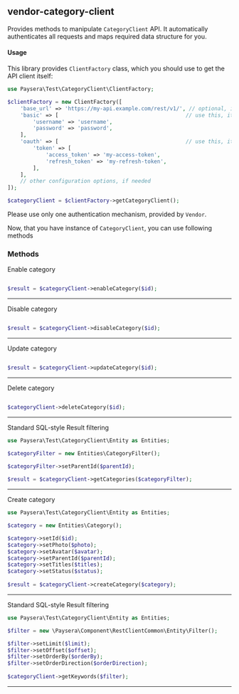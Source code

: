 
## vendor-category-client

Provides methods to manipulate `CategoryClient` API.
It automatically authenticates all requests and maps required data structure for you.

#### Usage

This library provides `ClientFactory` class, which you should use to get the API client itself:

```php
use Paysera\Test\CategoryClient\ClientFactory;

$clientFactory = new ClientFactory([
    'base_url' => 'https://my-api.example.com/rest/v1/', // optional, in case you need a custom one.
    'basic' => [                                        // use this, it API requires Basic authentication.
        'username' => 'username',
        'password' => 'password',
    ],
    'oauth' => [                                        // use this, it API requires OAuth v2 authentication.
        'token' => [
            'access_token' => 'my-access-token',
            'refresh_token' => 'my-refresh-token',
        ],
    ],
    // other configuration options, if needed
]);

$categoryClient = $clientFactory->getCategoryClient();
```

Please use only one authentication mechanism, provided by `Vendor`.

Now, that you have instance of `CategoryClient`, you can use following methods
### Methods

    
Enable category


```php

$result = $categoryClient->enableCategory($id);
```
---


Disable category


```php

$result = $categoryClient->disableCategory($id);
```
---


Update category


```php

$result = $categoryClient->updateCategory($id);
```
---

Delete category


```php

$categoryClient->deleteCategory($id);
```
---


Standard SQL-style Result filtering


```php
use Paysera\Test\CategoryClient\Entity as Entities;

$categoryFilter = new Entities\CategoryFilter();

$categoryFilter->setParentId($parentId);
    
$result = $categoryClient->getCategories($categoryFilter);
```
---

Create category


```php
use Paysera\Test\CategoryClient\Entity as Entities;

$category = new Entities\Category();

$category->setId($id);
$category->setPhoto($photo);
$category->setAvatar($avatar);
$category->setParentId($parentId);
$category->setTitles($titles);
$category->setStatus($status);
    
$result = $categoryClient->createCategory($category);
```
---

    
Standard SQL-style Result filtering


```php
use Paysera\Test\CategoryClient\Entity as Entities;

$filter = new \Paysera\Component\RestClientCommon\Entity\Filter();

$filter->setLimit($limit);
$filter->setOffset($offset);
$filter->setOrderBy($orderBy);
$filter->setOrderDirection($orderDirection);
    
$categoryClient->getKeywords($filter);
```
---

